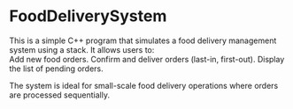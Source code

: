 # FoodDeliverySystem
This is a simple C++ program that simulates a food delivery management system using a stack. It allows users to:  
Add new food orders. 
Confirm and deliver orders (last-in, first-out). 
Display the list of pending orders. 

The system is ideal for small-scale food delivery operations where orders are processed sequentially.
